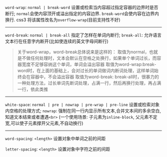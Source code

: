 `word-wrap`: `normal | break-word`
设置或检索当内容超过指定容器的边界时是否断行;
`normal`会使内容顶开或溢出指定的内容边界.
`break-word`会使内容在边界内换行.
css3 将该属性改名为`overflow-wrap`(目前支持性不好)

--------------------------------------------------------
`word-break`: `normal | break-all`
指定了怎样在单词内断行;
`break-all`: 允许语言文本行在任意字内断开(比如使连续的英文字母间断行)

> 关于word-wrap，word-break总体说来是这样的：
取值为normal，也就是不做任何处理时，文本会默认在空格之处换行，如果单个单词过长，而容器宽度不足够容纳这个单词，单词会溢出容器
取值为word-wrap:break-word时，在上面的基础上，会对过长的单词做词内断词处理，这样单词始终会在容器中，不会溢出容器
取值为word-break: break-all时，很暴力的一种处理方法，过长单词先断词处理，占满一行，然后再换行处理，再占满一行，依此类推

---------------------------------------------------------
`white-space`: `normal | pre | nowrap | pre-wrap | pre-line`
设置或检索对象内空格的处理方式;
`nowrap`: 强制在同一行内显示所有文本,合并文本间的多余空白,知道文本结束或者遭遇`<br>`
(一个使用场景: 子元素为`inline-block`, 父元素不定宽,可以使子元素撑开父元素,不自动换行)







----------------------------------------------------------
`word-spacing`: `<length>`
设置对象中单词之前的间距

`letter-spacing`: `<length>`
设置对象中字符之前的间距
